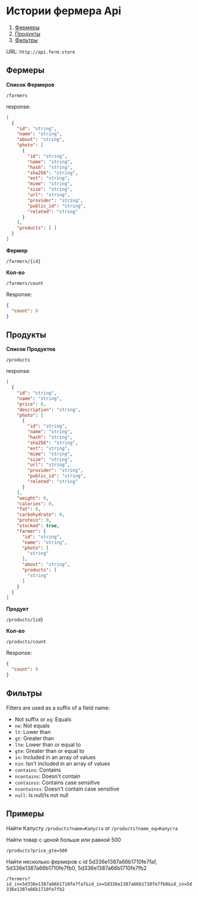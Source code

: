 # Истории фермера Api

1. [Фермеры](#Фермеры)
2. [Продукты](#Продукты)
3. [Фильтры](#Фильтры)

URL: `http://api.ferm.store`

## Фермеры

**Список Фермеров**
```
/farmers
```

response:
```json
[
  {
    "id": "string",
    "name": "string",
    "about": "string",
    "photo": [
      {
        "id": "string",
        "name": "string",
        "hash": "string",
        "sha256": "string",
        "ext": "string",
        "mime": "string",
        "size": "string",
        "url": "string",
        "provider": "string",
        "public_id": "string",
        "related": "string"
      }
    ],
    "products": [ ]
  }
]
```

**Фермер**
```
/farmers/{id}
```

**Кол-во**
```
/farmers/count
```
Response:
```json
{
  "count": 0
}
```

## Продукты

**Список Продуктов**
```
/products
```

response:
```json
[
  {
    "id": "string",
    "name": "string",
    "price": 0,
    "description": "string",
    "photo": [
      {
        "id": "string",
        "name": "string",
        "hash": "string",
        "sha256": "string",
        "ext": "string",
        "mime": "string",
        "size": "string",
        "url": "string",
        "provider": "string",
        "public_id": "string",
        "related": "string"
      }
    ],
    "weight": 0,
    "calories": 0,
    "fat": 0,
    "carbohydrate": 0,
    "protein": 0,
    "stocked": true,
    "farmer": {
      "id": "string",
      "name": "string",
      "photo": [
        "string"
      ],
      "about": "string",
      "products": [
        "string"
      ]
    }
  }
]
```

**Продукт**
```
/products/{id}
```

**Кол-во**
```
/products/count
```
Response:
```json
{
  "count": 0
}
```

## Фильтры

Filters are used as a suffix of a field name:

- Not suffix or `eq`: Equals
- `ne`: Not equals
- `lt`: Lower than
- `gt`: Greater than
- `lte`: Lower than or equal to
- `gte`: Greater than or equal to
- `in`: Included in an array of values
- `nin`: Isn't included in an array of values
- `contains`: Contains
- `ncontains`: Doesn't contain
- `containss`: Contains case sensitive
- `ncontainss`: Doesn't contain case sensitive
- `null`: Is null/Is not null

## Примеры

Найти Капусту
`/products?name=Капуста` or  `/products?name_eq=Капуста`

Найти товар с ценой больше или равной 500

`/products?price_gte=500`

Найти несколько фермеров с id 5d336e1387a66b1710fe7faf, 5d336e1387a66b1710fe7fb0, 5d336e1387a66b1710fe7fb2

`/fermers?id_in=5d336e1387a66b1710fe7faf&id_in=5d336e1387a66b1710fe7fb0&id_in=5d336e1387a66b1710fe7fb2`
